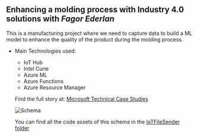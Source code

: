 
## Enhancing a molding process with Industry 4.0 solutions with *Fagor Ederlan* ##

This is a manufacturing project where we need to capture data to build a ML model to enhance the quality of the product during the molding process.

- Main Technologies used:
    * IoT Hub
    * Intel Curie
    * Azure ML
    * Azure Functions
    * Azure Resource Manager
  
  Find the full story at: [Microsoft Technical Case Studies](https://microsoft.github.io/techcasestudies/images/fagorederlan/schema.svg)
  
  ![Schema](https://microsoft.github.io/techcasestudies/images/fagorederlan/schema.svg "Solution schema")
  
  You can find all the code assets of this schema in the [IoTFileSender folder](./IoTFileSender)
